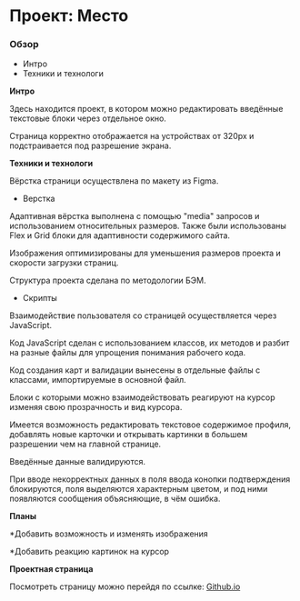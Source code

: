# Проект: Место

### Обзор

* Интро
* Техники и технологи

**Интро**

Здесь находится проект, в котором можно редактировать введённые текстовые блоки через отдельное окно.

Страница корректно отображается на устройствах от 320px и подстраивается под разрешение экрана.

**Техники и технологи**

Вёрстка страници осуществлена по макету из Figma.

* Верстка

Адаптивная вёрстка выполнена с помощью "media" запросов и использованием относительных размеров.
Также были использованы Flex и Grid блоки для адаптивности содержимого сайта.

Изображения оптимизированы для уменьшения размеров проекта и скорости загрузки страниц.

Структура проекта сделана по методологии БЭМ.

* Скрипты

Взаимодействие пользователя со страницей осуществляется через JavaScript.

Код JavaScript сделан с использованием классов, их методов и разбит на разные файлы для упрощения понимания рабочего кода.

Код создания карт и валидации вынесены в отдельные файлы с классами, импортируемые в основной файл.

Блоки с которыми можно взаимодействовать реагируют на курсор изменяя свою прозрачность и вид курсора.

Имеется возможность редактировать текстовое содержимое профиля, добавлять новые карточки и открывать картинки в большем разрешении чем на главной странице.

Введённые данные валидируются.

При вводе некорректных данных в поля ввода конопки подтверждения блокируются, поля выделяются характерным цветом, и под ними появляются сообщения объясняющие, в чём ошибка.

**Планы**

*Добавить возможность и изменять изображения 

*Добавить реакцию картинок на курсор

**Проектная страница**

Посмотреть страницу можно перейдя по ссылке: [Github.io](https://ikrad-e.github.io/mesto/)
